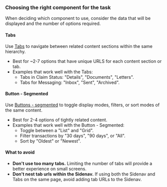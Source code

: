 ### Choosing the right component for the task

When deciding which component to use, consider the data that will be displayed and the number of options required. 

#### Tabs

Use [Tabs](https://design.va.gov/components/tabs) to navigate between related content sections within the same hierarchy.

* Best for ~2-7 options that have unique URLS for each content section or tab.
* Examples that work well with the Tabs:
    * Tabs in Claim Status: "Details", "Documents", "Letters".
    * Tabs for Messaging:  "Inbox", "Sent", "Archived".

#### Button - Segmented

Use [Buttons - segmented](https://design.va.gov/components/button/button-segmented) to toggle display modes, filters, or sort modes of the same content.

* Best for 2-4 options of tightly related content.
* Examples that work well with the Button - Segmented:
    * Toggle between a "List" and "Grid".
    * Filter transactions by "30 days", "90 days", or "All".
    * Sort by "Oldest" or "Newest".

#### What to avoid

* **Don't use too many tabs.** Limiting the number of tabs will provide a better experience on small screens.
* **Don't nest tab urls within the Sidenav.** If using both the Sidenav and Tabs on the same page, avoid adding tab URLs to the Sidenav.